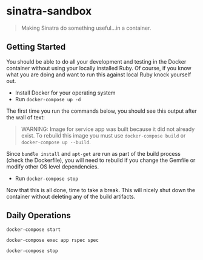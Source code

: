 # sinatra-sandbox

> Making Sinatra do something useful...in a container.

## Getting Started

You should be able to do all your development and testing in the Docker container without using your locally installed Ruby. Of course, if you know what you are doing and want to run this against local Ruby knock yourself out.

* Install Docker for your operating system
* Run `docker-compose up -d`

The first time you run the commands below, you should see this output after the wall of text:

> WARNING: Image for service app was built because it did not already exist. To rebuild this image you must use `docker-compose build` or `docker-compose up --build`.

Since `bundle install` and `apt-get` are run as part of the build process (check the Dockerfile), you will need to rebuild if you change the Gemfile or modify other OS level dependencies.

* Run `docker-compose stop`

Now that this is all done, time to take a break. This will nicely shut down the container without deleting any of the build artifacts.

## Daily Operations

`docker-compose start`

`docker-compose exec app rspec spec`

`docker-compose stop`
